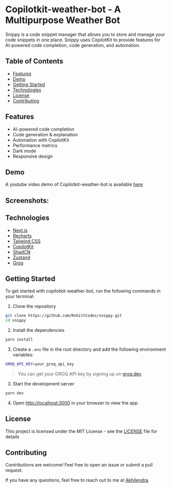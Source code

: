 # Copilotkit-weather-bot - A Multipurpose Weather Bot
Snippy is a code snippet manager that allows you to store and manage your code snippets in one place. Snippy uses CopilotKit to provide features for AI-powered code completion, code generation, and automation.

## Table of Contents
- [Features](#features)
- [Demo](#demo)
- [Getting Started](#getting-started)
- [Technologies](#technologies)
- [License](#license)
- [Contributing](#contributing)

## Features
- AI-powered code completion
- Code generation & explanation
- Automation with CopilotKit
- Performance metrics
- Dark mode
- Responsive design

## Demo

A youtube video demo of Copilotkit-weather-bot is available [here](https://youtu.be/F2wiIcNrwOg)

Screenshots:
-

## Technologies
- [Next.js](https://nextjs.org)
- [Recharts](https://recharts.org)
- [Tailwind CSS](https://tailwindcss.com)
- [CopilotKit](https://copilotkit.ai)
- [ShadCN](https://ui.shadcn.com)
- [Zustand](https://zustand.docs.pmnd.rs)
- [Groq](https://groq.com)

## Getting Started
To get started with copilotkit-weather-bot, run the following commands in your terminal:

1. Clone the repository
```bash
git clone https://github.com/RohittCodes/snippy.git
cd snippy
```

2. Install the dependencies
```bash
yarn install
```

3. Create a `.env` file in the root directory and add the following environment variables:
```bash
GROQ_API_KEY=your_groq_api_key
```
> You can get your GROQ API key by signing up on [groq.dev](https://groq.com)

3. Start the development server
```bash
yarn dev
```

4. Open [http://localhost:3000](http://localhost:3000) in your browser to view the app

## License
This project is licensed under the MIT License - see the [LICENSE](LICENSE) file for details

## Contributing
Contributions are welcome! Feel free to open an issue or submit a pull request.

If you have any questions, feel free to reach out to me at [Akhilendra](https://www.linkedin.com/in/akhilendra/).
